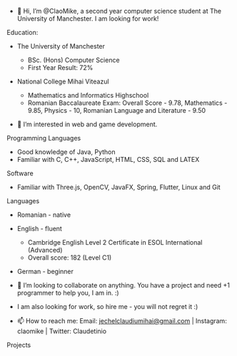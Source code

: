 - 👋 Hi, I’m @ClaoMike, a second year computer science student at The University of Manchester. I am looking for work!

Education:
- The University of Manchester
  - BSc. (Hons) Computer Science
  - First Year Result: 72%

- National College Mihai Viteazul
  - Mathematics and Informatics Highschool
  - Romanian Baccalaureate Exam: Overall Score - 9.78, Mathematics - 9.85, Physics - 10, Romanian Language and Literature - 9.50
  
- 👀 I’m interested in web and game development.

Programming Languages
- Good knowledge of Java, Python
- Familiar with C, C++, JavaScript, HTML, CSS, SQL and LATEX

Software
- Familiar with Three.js, OpenCV, JavaFX, Spring, Flutter, Linux and Git

Languages
- Romanian - native
- English - fluent
  - Cambridge English Level 2 Certificate in ESOL International (Advanced)
  - Overall score: 182 (Level C1)
- German - beginner

- 💞️ I’m looking to collaborate on anything. You have a project and need +1 programmer to help you, I am in. :)

- I am also looking for work, so hire me - you will not regret it :)
- 📫 How to reach me: Email: jechelclaudiumihai@gmail.com | Instagram: claomike | Twitter: Claudetinio

Projects

<!---
ClaoMike/ClaoMike is a ✨ special ✨ repository because its `README.md` (this file) appears on your GitHub profile.
You can click the Preview link to take a look at your changes.
--->
